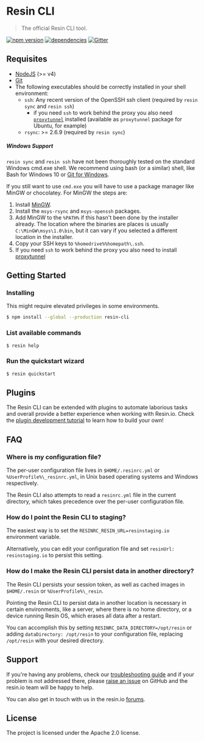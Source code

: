 Resin CLI
=========

> The official Resin CLI tool.

[![npm version](https://badge.fury.io/js/resin-cli.svg)](http://badge.fury.io/js/resin-cli)
[![dependencies](https://david-dm.org/resin-io/resin-cli.svg)](https://david-dm.org/resin-io/resin-cli)
[![Gitter](https://badges.gitter.im/Join%20Chat.svg)](https://gitter.im/resin-io/chat)

Requisites
----------

- [NodeJS](https://nodejs.org) (>= v4)
- [Git](https://git-scm.com)
- The following executables should be correctly installed in your shell environment:
  - `ssh`: Any recent version of the OpenSSH ssh client (required by `resin sync` and `resin ssh`)
	- if you need `ssh` to work behind the proxy you also need [`proxytunnel`](http://proxytunnel.sourceforge.net/) installed (available as `proxytunnel` package for Ubuntu, for example)
  - `rsync`: >= 2.6.9 (required by `resin sync`)

##### Windows Support

`resin sync` and `resin ssh` have not been thoroughly tested on the standard Windows cmd.exe shell. We recommend using bash (or a similar) shell, like Bash for Windows 10 or [Git for Windows](https://git-for-windows.github.io/).

If you still want to use `cmd.exe` you will have to use a package manager like MinGW or chocolatey. For MinGW the steps are:

1. Install [MinGW](http://www.mingw.org).
2. Install the `msys-rsync` and `msys-openssh` packages.
3. Add MinGW to the `%PATH%` if this hasn't been done by the installer already. The location where the binaries are places is usually `C:\MinGW\msys\1.0\bin`, but it can vary if you selected a different location in the installer.
4. Copy your SSH keys to `%homedrive%%homepath\.ssh`.
5. If you need `ssh` to work behind the proxy you also need to install [proxytunnel](http://proxytunnel.sourceforge.net/)

Getting Started
---------------

### Installing

This might require elevated privileges in some environments.

```sh
$ npm install --global --production resin-cli
```

### List available commands

```sh
$ resin help
```

### Run the quickstart wizard

```sh
$ resin quickstart
```

Plugins
-------

The Resin CLI can be extended with plugins to automate laborious tasks and overall provide a better experience when working with Resin.io. Check the [plugin development tutorial](https://github.com/resin-io/resin-plugin-hello) to learn how to build your own!

FAQ
---

### Where is my configuration file?

The per-user configuration file lives in `$HOME/.resinrc.yml` or `%UserProfile%\_resinrc.yml`, in Unix based operating systems and Windows respectively.

The Resin CLI also attempts to read a `resinrc.yml` file in the current directory, which takes precedence over the per-user configuration file.

### How do I point the Resin CLI to staging?

The easiest way is to set the `RESINRC_RESIN_URL=resinstaging.io` environment variable.

Alternatively, you can edit your configuration file and set `resinUrl: resinstaging.io` to persist this setting.

### How do I make the Resin CLI persist data in another directory?

The Resin CLI persists your session token, as well as cached images in `$HOME/.resin` or `%UserProfile%\_resin`.

Pointing the Resin CLI to persist data in another location is necessary in certain environments, like a server, where there is no home directory, or a device running Resin OS, which erases all data after a restart.

You can accomplish this by setting `RESINRC_DATA_DIRECTORY=/opt/resin` or adding `dataDirectory: /opt/resin` to your configuration file, replacing `/opt/resin` with your desired directory.

Support
-------

If you're having any problems, check our [troubleshooting guide](https://github.com/resin-io/resin-cli/blob/master/TROUBLESHOOTING.md) and if your problem is not addressed there, please [raise an issue](https://github.com/resin-io/resin-cli/issues/new) on GitHub and the resin.io team will be happy to help.

You can also get in touch with us in the resin.io [forums](https://forums.resin.io/).

License
-------

The project is licensed under the Apache 2.0 license.
